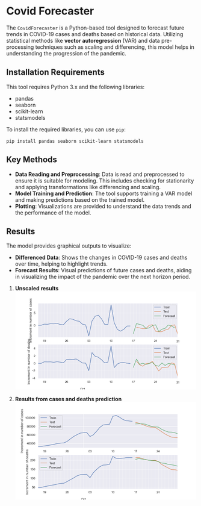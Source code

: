 # Covid Forecaster

The `CovidForecaster` is a Python-based tool designed to forecast future trends in COVID-19 cases and deaths based on
historical data. Utilizing statistical methods like **vector autoregression** (VAR) and data pre-processing techniques
such as scaling and differencing, this model helps in understanding the progression of the pandemic.

## Installation Requirements

This tool requires Python 3.x and the following libraries:

- pandas
- seaborn
- scikit-learn
- statsmodels

To install the required libraries, you can use `pip`:

```
pip install pandas seaborn scikit-learn statsmodels
```

## Key Methods

- **Data Reading and Preprocessing**: Data is read and preprocessed to ensure it is suitable for modeling. This includes
  checking for stationarity and applying transformations like differencing and scaling.
- **Model Training and Prediction**: The tool supports training a VAR model and making predictions based on the trained
  model.
- **Plotting**: Visualizations are provided to understand the data trends and the performance of the model.

## Results

The model provides graphical outputs to visualize:

- **Differenced Data**: Shows the changes in COVID-19 cases and deaths over time, helping to highlight trends.
- **Forecast Results**: Visual predictions of future cases and deaths, aiding in visualizing the impact of the pandemic
  over the next horizon period.

1. **Unscaled results**
   ![Unscaled results cases (top) and deaths (bottom)](results/results_scaled.png)

2. **Results from cases and deaths prediction**
   ![Results cases (top) and deaths (bottom)](results/results.png)
